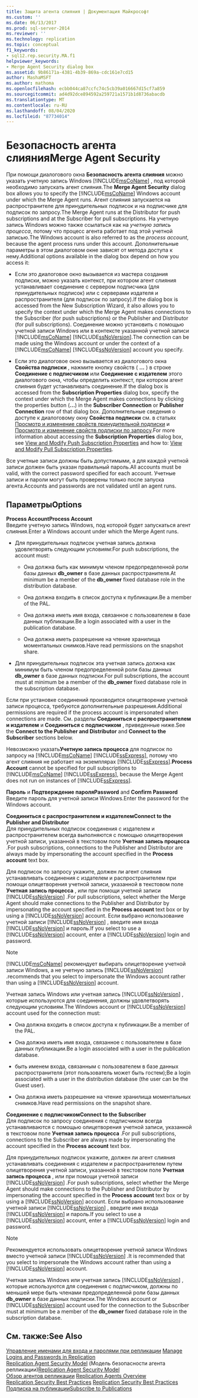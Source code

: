 ```yaml
---
title: Защита агента слияния | Документация Майкрософт
ms.custom: ''
ms.date: 06/13/2017
ms.prod: sql-server-2014
ms.reviewer: ''
ms.technology: replication
ms.topic: conceptual
f1_keywords:
- sql12.rep.security.MA.f1
helpviewer_keywords:
- Merge Agent Security dialog box
ms.assetid: 9b86171a-4381-4b39-869a-cdc161e7cd15
author: MashaMSFT
ms.author: mathoma
ms.openlocfilehash: ecbb044ca87ccfc74c5cb39a016667d15cf7a859
ms.sourcegitcommit: ad4d92dce894592a259721a1571b1d8736abacdb
ms.translationtype: MT
ms.contentlocale: ru-RU
ms.lasthandoff: 08/04/2020
ms.locfileid: "87734014"
---
```

# <a name="merge-agent-security"></a><span data-ttu-id="76cd2-102">Безопасность агента слияния</span><span class="sxs-lookup"><span data-stu-id="76cd2-102">Merge Agent Security</span></span>
  <span data-ttu-id="76cd2-103">При помощи диалогового окна **Безопасность агента слияния** можно указать учетную запись Windows [!INCLUDE[msCoName](../../includes/msconame-md.md)] , под которой необходимо запускать агент слияния.</span><span class="sxs-lookup"><span data-stu-id="76cd2-103">The **Merge Agent Security** dialog box allows you to specify the [!INCLUDE[msCoName](../../includes/msconame-md.md)] Windows account under which the Merge Agent runs.</span></span> <span data-ttu-id="76cd2-104">Агент слияния запускается на распространителе для принудительных подписок и на подписчике для подписок по запросу.</span><span class="sxs-lookup"><span data-stu-id="76cd2-104">The Merge Agent runs at the Distributor for push subscriptions and at the Subscriber for pull subscriptions.</span></span> <span data-ttu-id="76cd2-105">На учетную запись Windows можно также ссылаться как на *учетную запись процесса*, потому что процесс агента работает под этой учетной записью.</span><span class="sxs-lookup"><span data-stu-id="76cd2-105">The Windows account is also referred to as the *process account*, because the agent process runs under this account.</span></span> <span data-ttu-id="76cd2-106">Дополнительные параметры в этом диалоговом окне зависят от метода доступа к нему.</span><span class="sxs-lookup"><span data-stu-id="76cd2-106">Additional options available in the dialog box depend on how you access it:</span></span>  
  
-   <span data-ttu-id="76cd2-107">Если это диалоговое окно вызывается из мастера создания подписки, можно указать контекст, при котором агент слияния устанавливает соединение с сервером подписчика (для принудительных подписок) или с серверами издателя и распространителя (для подписок по запросу).</span><span class="sxs-lookup"><span data-stu-id="76cd2-107">If the dialog box is accessed from the New Subscription Wizard, it also allows you to specify the context under which the Merge Agent makes connections to the Subscriber (for push subscriptions) or the Publisher and Distributor (for pull subscriptions).</span></span> <span data-ttu-id="76cd2-108">Соединение можно установить с помощью учетной записи Windows или в контексте указанной учетной записи [!INCLUDE[msCoName](../../includes/msconame-md.md)] [!INCLUDE[ssNoVersion](../../includes/ssnoversion-md.md)].</span><span class="sxs-lookup"><span data-stu-id="76cd2-108">The connection can be made using the Windows account or under the context of a [!INCLUDE[msCoName](../../includes/msconame-md.md)] [!INCLUDE[ssNoVersion](../../includes/ssnoversion-md.md)] account you specify.</span></span>  
  
-   <span data-ttu-id="76cd2-109">Если это диалоговое окно вызывается из диалогового окна **Свойства подписки** , нажмите кнопку свойств ( **...** ) в строке **Соединение с подписчиком** или **Соединение с издателем** этого диалогового окна, чтобы определить контекст, при котором агент слияния будет устанавливать соединение.</span><span class="sxs-lookup"><span data-stu-id="76cd2-109">If the dialog box is accessed from the **Subscription Properties** dialog box, specify the context under which the Merge Agent makes connections by clicking the properties button (**...**) in the **Subscriber Connection** or **Publisher Connection** row of that dialog box.</span></span> <span data-ttu-id="76cd2-110">Дополнительные сведения о доступе к диалоговому окну **Свойства подписки** см. в статьях [Просмотр и изменение свойств принудительной подписки](view-and-modify-push-subscription-properties.md) и [Просмотр и изменение свойств подписки по запросу](view-and-modify-pull-subscription-properties.md).</span><span class="sxs-lookup"><span data-stu-id="76cd2-110">For more information about accessing the **Subscription Properties** dialog box, see [View and Modify Push Subscription Properties](view-and-modify-push-subscription-properties.md) and how to: [View and Modify Pull Subscription Properties](view-and-modify-pull-subscription-properties.md).</span></span>  
  
 <span data-ttu-id="76cd2-111">Все учетные записи должны быть допустимыми, а для каждой учетной записи должен быть указан правильный пароль.</span><span class="sxs-lookup"><span data-stu-id="76cd2-111">All accounts must be valid, with the correct password specified for each account.</span></span> <span data-ttu-id="76cd2-112">Учетные записи и пароли могут быть проверены только после запуска агента.</span><span class="sxs-lookup"><span data-stu-id="76cd2-112">Accounts and passwords are not validated until an agent runs.</span></span>  
  
## <a name="options"></a><span data-ttu-id="76cd2-113">Параметры</span><span class="sxs-lookup"><span data-stu-id="76cd2-113">Options</span></span>  
 <span data-ttu-id="76cd2-114">**Process Account**</span><span class="sxs-lookup"><span data-stu-id="76cd2-114">**Process Account**</span></span>  
 <span data-ttu-id="76cd2-115">Введите учетную запись Windows, под которой будет запускаться агент слияния.</span><span class="sxs-lookup"><span data-stu-id="76cd2-115">Enter a Windows account under which the Merge Agent runs.</span></span>  
  
-   <span data-ttu-id="76cd2-116">Для принудительных подписок учетная запись должна удовлетворять следующим условиям:</span><span class="sxs-lookup"><span data-stu-id="76cd2-116">For push subscriptions, the account must:</span></span>  
  
    -   <span data-ttu-id="76cd2-117">Она должна быть как минимум членом предопределенной роли базы данных **db_owner** в базе данных распространителя.</span><span class="sxs-lookup"><span data-stu-id="76cd2-117">At minimum be a member of the **db_owner** fixed database role in the distribution database.</span></span>  
  
    -   <span data-ttu-id="76cd2-118">Она должна входить в список доступа к публикации.</span><span class="sxs-lookup"><span data-stu-id="76cd2-118">Be a member of the PAL.</span></span>  
  
    -   <span data-ttu-id="76cd2-119">Она должна иметь имя входа, связанное с пользователем в базе данных публикации.</span><span class="sxs-lookup"><span data-stu-id="76cd2-119">Be a login associated with a user in the publication database.</span></span>  
  
    -   <span data-ttu-id="76cd2-120">Она должна иметь разрешение на чтение хранилища моментальных снимков.</span><span class="sxs-lookup"><span data-stu-id="76cd2-120">Have read permissions on the snapshot share.</span></span>  
  
-   <span data-ttu-id="76cd2-121">Для принудительных подписок эта учетная запись должна как минимум быть членом предопределенной роли базы данных **db_owner** в базе данных подписки.</span><span class="sxs-lookup"><span data-stu-id="76cd2-121">For pull subscriptions, the account must at minimum be a member of the **db_owner** fixed database role in the subscription database.</span></span>  
  
 <span data-ttu-id="76cd2-122">Если при установке соединений производится олицетворение учетной записи процесса, требуются дополнительные разрешения.</span><span class="sxs-lookup"><span data-stu-id="76cd2-122">Additional permissions are required if the process account is impersonated when connections are made.</span></span> <span data-ttu-id="76cd2-123">См. разделы **Соединиться с распространителем и издателем** и **Соединиться с подписчиком** , приведенные ниже.</span><span class="sxs-lookup"><span data-stu-id="76cd2-123">See the **Connect to the Publisher and Distributor** and **Connect to the Subscriber** sections below.</span></span>  
  
 <span data-ttu-id="76cd2-124">Невозможно указать**Учетную запись процесса** для подписок по запросу на [!INCLUDE[msCoName](../../includes/msconame-md.md)] [!INCLUDE[ssExpress](../../includes/ssexpress-md.md)], потому что агент слияния не работает на экземплярах [!INCLUDE[ssExpress](../../includes/ssexpress-md.md)].</span><span class="sxs-lookup"><span data-stu-id="76cd2-124">**Process Account** cannot be specified for pull subscriptions to [!INCLUDE[msCoName](../../includes/msconame-md.md)] [!INCLUDE[ssExpress](../../includes/ssexpress-md.md)], because the Merge Agent does not run on instances of [!INCLUDE[ssExpress](../../includes/ssexpress-md.md)].</span></span>  
  
 <span data-ttu-id="76cd2-125">**Пароль** и **Подтверждение пароля**</span><span class="sxs-lookup"><span data-stu-id="76cd2-125">**Password** and **Confirm Password**</span></span>  
 <span data-ttu-id="76cd2-126">Введите пароль для учетной записи Windows.</span><span class="sxs-lookup"><span data-stu-id="76cd2-126">Enter the password for the Windows account.</span></span>  
  
 <span data-ttu-id="76cd2-127">**Соединиться с распространителем и издателем**</span><span class="sxs-lookup"><span data-stu-id="76cd2-127">**Connect to the Publisher and Distributor**</span></span>  
 <span data-ttu-id="76cd2-128">Для принудительных подписок соединения с издателем и распространителем всегда выполняются с помощью олицетворения учетной записи, указанной в текстовом поле **Учетная запись процесса** .</span><span class="sxs-lookup"><span data-stu-id="76cd2-128">For push subscriptions, connections to the Publisher and Distributor are always made by impersonating the account specified in the **Process account** text box.</span></span>  
  
 <span data-ttu-id="76cd2-129">Для подписок по запросу укажите, должен ли агент слияния устанавливать соединения с издателем и распространителем при помощи олицетворения учетной записи, указанной в текстовом поле **Учетная запись процесса** , или при помощи учетной записи [!INCLUDE[ssNoVersion](../../includes/ssnoversion-md.md)] .</span><span class="sxs-lookup"><span data-stu-id="76cd2-129">For pull subscriptions, select whether the Merge Agent should make connections to the Publisher and Distributor by impersonating the account specified in the **Process account** text box or by using a [!INCLUDE[ssNoVersion](../../includes/ssnoversion-md.md)] account.</span></span> <span data-ttu-id="76cd2-130">Если выбрано использование учетной записи [!INCLUDE[ssNoVersion](../../includes/ssnoversion-md.md)] , введите имя входа [!INCLUDE[ssNoVersion](../../includes/ssnoversion-md.md)] и пароль.</span><span class="sxs-lookup"><span data-stu-id="76cd2-130">If you select to use a [!INCLUDE[ssNoVersion](../../includes/ssnoversion-md.md)] account, enter a [!INCLUDE[ssNoVersion](../../includes/ssnoversion-md.md)] login and password.</span></span>  
  
> [!NOTE]  
>  [!INCLUDE[msCoName](../../includes/msconame-md.md)] <span data-ttu-id="76cd2-131">рекомендует выбирать олицетворение учетной записи Windows, а не учетную запись [!INCLUDE[ssNoVersion](../../includes/ssnoversion-md.md)] .</span><span class="sxs-lookup"><span data-stu-id="76cd2-131">recommends that you select to impersonate the Windows account rather than using a [!INCLUDE[ssNoVersion](../../includes/ssnoversion-md.md)] account.</span></span>  
  
 <span data-ttu-id="76cd2-132">Учетная запись Windows или учетная запись [!INCLUDE[ssNoVersion](../../includes/ssnoversion-md.md)] , которые используются для соединения, должны удовлетворять следующим условиям.</span><span class="sxs-lookup"><span data-stu-id="76cd2-132">The Windows account or [!INCLUDE[ssNoVersion](../../includes/ssnoversion-md.md)] account used for the connection must:</span></span>  
  
-   <span data-ttu-id="76cd2-133">Она должна входить в список доступа к публикации.</span><span class="sxs-lookup"><span data-stu-id="76cd2-133">Be a member of the PAL.</span></span>  
  
-   <span data-ttu-id="76cd2-134">Она должна иметь имя входа, связанное с пользователем в базе данных публикации.</span><span class="sxs-lookup"><span data-stu-id="76cd2-134">Be a login associated with a user in the publication database.</span></span>  
  
-   <span data-ttu-id="76cd2-135">быть именем входа, связанным с пользователем в базе данных распространителя (этот пользователь может быть гостем);</span><span class="sxs-lookup"><span data-stu-id="76cd2-135">Be a login associated with a user in the distribution database (the user can be the Guest user).</span></span>  
  
-   <span data-ttu-id="76cd2-136">Она должна иметь разрешение на чтение хранилища моментальных снимков.</span><span class="sxs-lookup"><span data-stu-id="76cd2-136">Have read permissions on the snapshot share.</span></span>  
  
 <span data-ttu-id="76cd2-137">**Соединение с подписчиком**</span><span class="sxs-lookup"><span data-stu-id="76cd2-137">**Connect to the Subscriber**</span></span>  
 <span data-ttu-id="76cd2-138">Для подписок по запросу соединения с подписчиком всегда устанавливаются с помощью олицетворения учетной записи, указанной в текстовом поле **Учетная запись процесса** .</span><span class="sxs-lookup"><span data-stu-id="76cd2-138">For pull subscriptions, connections to the Subscriber are always made by impersonating the account specified in the **Process account** text box.</span></span>  
  
 <span data-ttu-id="76cd2-139">Для принудительных подписок укажите, должен ли агент слияния устанавливать соединения с издателем и распространителем путем олицетворения учетной записи, указанной в текстовом поле **Учетная запись процесса** , или при помощи учетной записи [!INCLUDE[ssNoVersion](../../includes/ssnoversion-md.md)] .</span><span class="sxs-lookup"><span data-stu-id="76cd2-139">For push subscriptions, select whether the Merge Agent should make connections to the Publisher and Distributor by impersonating the account specified in the **Process account** text box or by using a [!INCLUDE[ssNoVersion](../../includes/ssnoversion-md.md)] account.</span></span> <span data-ttu-id="76cd2-140">Если выбрано использование учетной записи [!INCLUDE[ssNoVersion](../../includes/ssnoversion-md.md)] , введите имя входа [!INCLUDE[ssNoVersion](../../includes/ssnoversion-md.md)] и пароль.</span><span class="sxs-lookup"><span data-stu-id="76cd2-140">If you select to use a [!INCLUDE[ssNoVersion](../../includes/ssnoversion-md.md)] account, enter a [!INCLUDE[ssNoVersion](../../includes/ssnoversion-md.md)] login and password.</span></span>  
  
> [!NOTE]  
>  <span data-ttu-id="76cd2-141">Рекомендуется использовать олицетворение учетной записи Windows вместо учетной записи [!INCLUDE[ssNoVersion](../../includes/ssnoversion-md.md)] .</span><span class="sxs-lookup"><span data-stu-id="76cd2-141">It is recommended that you select to impersonate the Windows account rather than using a [!INCLUDE[ssNoVersion](../../includes/ssnoversion-md.md)] account.</span></span>  
  
 <span data-ttu-id="76cd2-142">Учетная запись Windows или учетная запись [!INCLUDE[ssNoVersion](../../includes/ssnoversion-md.md)] , которые используются для соединения с подписчиком, должны по меньшей мере быть членами предопределенной роли базы данных **db_owner** в базе данных подписки.</span><span class="sxs-lookup"><span data-stu-id="76cd2-142">The Windows account or [!INCLUDE[ssNoVersion](../../includes/ssnoversion-md.md)] account used for the connection to the Subscriber must at minimum be a member of the **db_owner** fixed database role in the subscription database.</span></span>  
  
## <a name="see-also"></a><span data-ttu-id="76cd2-143">См. также:</span><span class="sxs-lookup"><span data-stu-id="76cd2-143">See Also</span></span>  
 <span data-ttu-id="76cd2-144">[Управление именами для входа и паролями при репликации](security/identity-and-access-control-replication.md#manage-logins-and-passwords-in-replication) </span><span class="sxs-lookup"><span data-stu-id="76cd2-144">[Manage Logins and Passwords in Replication](security/identity-and-access-control-replication.md#manage-logins-and-passwords-in-replication) </span></span>  
 <span data-ttu-id="76cd2-145">[Replication Agent Security Model](security/replication-agent-security-model.md)  (Модель безопасности агента репликации)</span><span class="sxs-lookup"><span data-stu-id="76cd2-145">[Replication Agent Security Model](security/replication-agent-security-model.md) </span></span>  
 <span data-ttu-id="76cd2-146">[Обзор агентов репликации](agents/replication-agents-overview.md) </span><span class="sxs-lookup"><span data-stu-id="76cd2-146">[Replication Agents Overview](agents/replication-agents-overview.md) </span></span>  
 <span data-ttu-id="76cd2-147">[Replication Security Best Practices](security/replication-security-best-practices.md) </span><span class="sxs-lookup"><span data-stu-id="76cd2-147">[Replication Security Best Practices](security/replication-security-best-practices.md) </span></span>  
 [<span data-ttu-id="76cd2-148">Подписка на публикации</span><span class="sxs-lookup"><span data-stu-id="76cd2-148">Subscribe to Publications</span></span>](subscribe-to-publications.md)  
  
  
